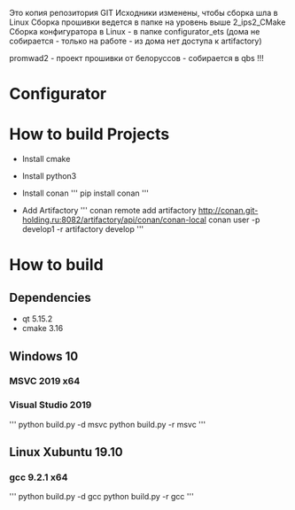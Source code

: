 Это копия репозитория GIT
Исходники изменены, чтобы сборка шла в Linux 
Сборка прошивки ведется в папке на уровень выше 2_ips2_CMake
Сборка конфигуратора в Linux - в папке configurator_ets (дома не собирается - только на работе - из дома нет доступа к artifactory)

promwad2 - проект прошивки от белоруссов - собирается в qbs !!!

# Configurator

# How to build Projects
* Install cmake
* Install python3
* Install conan
'''
pip install conan
'''

* Add Artifactory 
'''
    conan remote add artifactory http://conan.git-holding.ru:8082/artifactory/api/conan/conan-local
    conan user -p develop1 -r artifactory develop
'''

# How to build
## Dependencies
* qt 5.15.2
* cmake 3.16

## Windows 10
### MSVC 2019 x64
### Visual Studio 2019
'''
    python build.py -d msvc
    python build.py -r msvc
'''
## Linux Xubuntu 19.10
### gcc 9.2.1 x64
'''
    python build.py -d gcc
    python build.py -r gcc
'''
